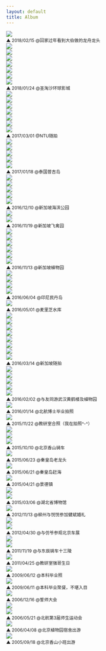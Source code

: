 ```yaml
---
layout: default
title: Album
---
```


<div class="figure">
  <img src="{{ site.baseurl }}/img/album/2018-02-15.jpg">
</div>
<small>▲ 2018/02/15 @回家过年看到大伯做的龙舟龙头</small>

<div class="figure">
  <img src="{{ site.baseurl }}/img/album/2018-01-24.jpg"> <br />  
  <img src="{{ site.baseurl }}/img/album/2018-01-24-2.jpg"> <br />
  <img src="{{ site.baseurl }}/img/album/2018-01-24-3.jpg"> <br />
  <img src="{{ site.baseurl }}/img/album/2018-01-24-4.jpg"> <br />
  <img src="{{ site.baseurl }}/img/album/2018-01-24-5.jpg"> <br />
  <img src="{{ site.baseurl }}/img/album/2018-01-24-6.jpg"> <br />
  <img src="{{ site.baseurl }}/img/album/2018-01-24-7.jpg">   
</div>
<small>▲ 2018/01/24 @圣淘沙环球影城</small>

<div class="figure">
  <img src="{{ site.baseurl }}/img/album/2017-03-01.jpg"> <br />  
  <img src="{{ site.baseurl }}/img/album/2017-03-01-2.jpg"> <br />
  <img src="{{ site.baseurl }}/img/album/2017-03-01-3.jpg"> <br />
  <img src="{{ site.baseurl }}/img/album/2017-03-01-4.jpg"> <br />
  <img src="{{ site.baseurl }}/img/album/2017-03-01-5.jpg"> <br />
  <img src="{{ site.baseurl }}/img/album/2017-03-01-6.jpg"> <br />
  <img src="{{ site.baseurl }}/img/album/2017-03-01-7.jpg">   
</div>
<small>▲ 2017/03/01 @NTU随拍</small>

<div class="figure">
  <img src="{{ site.baseurl }}/img/album/2017-01-18.jpg"> <br />  
  <img src="{{ site.baseurl }}/img/album/2017-01-18-2.jpg"> <br />
  <img src="{{ site.baseurl }}/img/album/2017-01-18-3.jpg"> <br />
  <img src="{{ site.baseurl }}/img/album/2017-01-18-4.jpg"> <br />
  <img src="{{ site.baseurl }}/img/album/2017-01-18-5.jpg"> 
</div>
<small>▲ 2017/01/18 @泰国普吉岛</small>

<div class="figure">
  <img src="{{ site.baseurl }}/img/album/2016-12-10.jpg"> <br />  
  <img src="{{ site.baseurl }}/img/album/2016-12-10-2.jpg"> <br />
  <img src="{{ site.baseurl }}/img/album/2016-12-10-3.jpg"> <br />
  <img src="{{ site.baseurl }}/img/album/2016-12-10-4.jpg"> <br />
  <img src="{{ site.baseurl }}/img/album/2016-12-10-5.jpg"> 
</div>
<small>▲ 2016/12/10 @新加坡海滨公园</small>

<div class="figure">
  <img src="{{ site.baseurl }}/img/album/2016-11-19.jpg"> <br />  
  <img src="{{ site.baseurl }}/img/album/2016-11-19-2.jpg"> 
</div>
<small>▲ 2016/11/19 @新加坡飞禽园</small>

<div class="figure">
  <img src="{{ site.baseurl }}/img/album/2016-11-13.jpg"> <br />  
  <img src="{{ site.baseurl }}/img/album/2016-11-13-2.jpg"> <br />
  <img src="{{ site.baseurl }}/img/album/2016-11-13-3.jpg"> <br />
  <img src="{{ site.baseurl }}/img/album/2016-11-13-4.jpg"> <br />
  <img src="{{ site.baseurl }}/img/album/2016-11-13-5.jpg"> <br />
  <img src="{{ site.baseurl }}/img/album/2016-11-13-6.jpg"> 
</div>
<small>▲ 2016/11/13 @新加坡植物园</small>

<div class="figure">
  <img src="{{ site.baseurl }}/img/album/2016-06-04.jpg"> <br />  
  <img src="{{ site.baseurl }}/img/album/2016-06-04-2.jpg"> <br />
  <img src="{{ site.baseurl }}/img/album/2016-06-04-3.jpg"> <br />
  <img src="{{ site.baseurl }}/img/album/2016-06-04-4.jpg"> 
</div>
<small>▲ 2016/06/04 @印尼民丹岛</small>

<div class="figure">
  <img src="{{ site.baseurl }}/img/album/2016-05-01.jpg">
</div>
<small>▲ 2016/05/01 @麦里芝水库</small>

<div class="figure">
  <img src="{{ site.baseurl }}/img/album/2016-03-14.jpg"> <br />  
  <img src="{{ site.baseurl }}/img/album/2016-03-14-2.jpg"> <br />
  <img src="{{ site.baseurl }}/img/album/2016-03-14-3.jpg"> <br />
  <img src="{{ site.baseurl }}/img/album/2016-03-14-4.jpg"> <br />
  <img src="{{ site.baseurl }}/img/album/2016-03-14-5.jpg"> <br />
  <img src="{{ site.baseurl }}/img/album/2016-03-14-6.jpg"> <br /> 
  <img src="{{ site.baseurl }}/img/album/2016-03-14-7.jpg"> <br />
  <img src="{{ site.baseurl }}/img/album/2016-03-14-8.jpg"> 
</div>
<small>▲ 2016/03/14 @新加坡随拍</small>

<div class="figure">
  <img src="{{ site.baseurl }}/img/album/2016-02-02.jpg"> <br />  
  <img src="{{ site.baseurl }}/img/album/2016-02-02-2.jpg"> <br />
  <img src="{{ site.baseurl }}/img/album/2016-02-02-3.jpg"> <br />
  <img src="{{ site.baseurl }}/img/album/2016-02-02-4.jpg"> <br />
  <img src="{{ site.baseurl }}/img/album/2016-02-02-5.jpg">
</div>
<small>▲ 2016/02/02 @与友同游武汉黄鹤楼及植物园</small>

<div class="figure">
<a href="{{ site.baseurl }}/img/album/2016-01-14-big.jpg" target="_blank">
  <img src="{{ site.baseurl }}/img/album/2016-01-14.jpg">
</a>
</div>
<small>▲ 2016/01/14 @北航博士毕业拍照</small>

<div class="figure">
  <img src="{{ site.baseurl }}/img/album/2015-11-22.jpg">  
</div>
<small>▲ 2015/11/22 @教研室合照（我在拍照^-^）</small>

<div class="figure">
  <img src="{{ site.baseurl }}/img/album/2015-10-10-1.jpg"> <br /> 
  <img src="{{ site.baseurl }}/img/album/2015-10-10-2.jpg"> <br />
  <img src="{{ site.baseurl }}/img/album/2015-10-10-3.jpg">  
</div>
<small>▲ 2015/10/10 @北京香山骑车</small>

<div class="figure">
  <img src="{{ site.baseurl }}/img/album/2015-06-23.jpg">  
</div>
<small>▲ 2015/06/23 @秦皇岛老龙头</small>

<div class="figure">
  <img src="{{ site.baseurl }}/img/album/2015-06-21.jpg">  
</div>
<small>▲ 2015/06/21 @秦皇岛赶海</small>

<div class="figure">
  <img src="{{ site.baseurl }}/img/album/2015-04-21.jpg">  
</div>
<small>▲ 2015/04/21 @景德镇</small>

<div class="figure">
  <img src="{{ site.baseurl }}/img/album/2015-03-06-1.jpg"> <br />
  <img src="{{ site.baseurl }}/img/album/2015-03-06-2.jpg">  
</div>
<small>▲ 2015/03/06 @湖北省博物馆</small>

<div class="figure">
  <img src="{{ site.baseurl }}/img/album/2012-11-13.jpg">
</div>
<small>▲ 2012/11/13 @柳州与悦悦参加健斌婚礼</small>

<div class="figure">
  <img src="{{ site.baseurl }}/img/album/2012-04-30.jpg"> <br />
  <img src="{{ site.baseurl }}/img/album/2012-04-30-2.jpg">  
</div>
<small>▲ 2012/04/30 @与仿爷参观北京车展</small>

<div class="figure">
  <img src="{{ site.baseurl }}/img/album/2011-11-19.jpg"> <br />
  <img src="{{ site.baseurl }}/img/album/2011-11-19-2.jpg">  
</div>
<small>▲ 2011/11/19 @与东辰骑车十三陵</small>

<div class="figure">
  <img src="{{ site.baseurl }}/img/album/2011-04-25.jpg"> 
</div>
<small>▲ 2011/04/25 @教研室强哥生日</small>

<div class="figure">
  <img src="{{ site.baseurl }}/img/album/2009-06-12.jpg"> 
</div>
<small>▲ 2009/06/12 @本科毕业照</small>

<div class="figure">
  <img src="{{ site.baseurl }}/img/album/2009-06-11.jpg"> 
</div>
<small>▲ 2009/06/11 @本科毕业聚餐，不堪入目</small>

<div class="figure">
  <img src="{{ site.baseurl }}/img/album/2006-12-16.jpg"> 
</div>
<small>▲ 2006/12/16 @誓师大会</small>

<div class="figure">
  <img src="{{ site.baseurl }}/img/album/2006-05-21.jpg"> <br />
  <img src="{{ site.baseurl }}/img/album/2006-05-21-2.jpg">  
</div>
<small>▲ 2006/05/21 @北航第3届师生运动会</small>

<div class="figure">
  <img src="{{ site.baseurl }}/img/album/2006-04-08.jpg">  
</div>
<small>▲ 2006/04/08 @北京植物园宿舍出游</small>

<div class="figure">
  <img src="{{ site.baseurl }}/img/album/2005-09-18.jpg">  
</div>
<small>▲ 2005/09/18 @北京香山小班出游</small>
